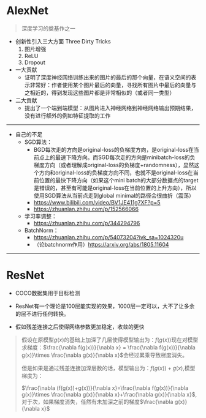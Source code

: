 # AlexNet

> 深度学习的奠基作之一



* 创新性引入三大方面 Three Dirty Tricks
  1. 图片增强
  2. ReLU
  3. Dropout
* 一大贡献
  * 证明了深度神经网络训练出来的图片的最后的那个向量，在语义空间的表示非常好：作者使用某个图片最后的向量，寻找所有图片中最后的向量与之相近的，得到发现这些图片都是非常相似的（或者同一类型）
* 二大贡献
  * 提出了一个端到端模型：从图片进入神经网络到神经网络输出预期结果，没有进行额外的例如特征提取的工作

---

* 自己的不足
  * SGD算法：
    * BGD每次走的方向是original-loss的负梯度方向，是original-loss在当前点上的最速下降方向。而SGD每次走的方向是minibatch-loss的负梯度方向（或者理解成original-loss的负梯度+randomness），显然这个方向和original-loss的负梯度方向不同，也就不是original-loss在当前位置的最快下降方向（如果这个mini batch的大部分数据点的target是错误的，甚至有可能是original-loss在当前位置的上升方向），所以使用SGD算法从当前点走到global minimal的路径会很曲折（震荡）
    * https://www.bilibili.com/video/BV1JE411g7XF?p=5
    * https://zhuanlan.zhihu.com/p/152566066
  * 学习率调整：
    * https://zhuanlan.zhihu.com/p/344294796
  * BatchNorm：
    * https://zhuanlan.zhihu.com/p/54073204?ivk_sa=1024320u
    * （论batchnorm作用）https://arxiv.org/abs/1805.11604

------

# ResNet

* COCO数据集用于目标检测
* ResNet有一个理论是100层能实现的效果，1000层一定可以，大不了让多余的层不进行任何转换。

* 假如残差连接之后使得网络参数更加稳定，收敛的更快

> 假设在原模型$g(x)$的基础上加深了几层使得模型输出为：$f(g(x))$现在对模型求梯度：$\frac{\nabla f(g(x))}{\nabla x} = \frac{\nabla f(g(x))}{\nabla g(x)}\times \frac{\nabla g(x)}{\nabla x}$会经过累乘导致梯度消失。
>
> 但是如果是通过残差连接加深层数的话，模型输出为：$f(g(x))+g(x)$,模型梯度为：
>
> $\frac{\nabla (f(g(x))+g(x))}{\nabla x}=\frac{\nabla f(g(x))}{\nabla g(x)}\times \frac{\nabla g(x)}{\nabla x}+\frac{\nabla g(x)}{\nabla x}$,对于次，如果梯度消失，任然有未加深之前的梯度$\frac{\nabla g(x)}{\nabla x}$